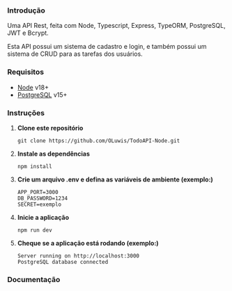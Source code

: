 ### Introdução

Uma API Rest, feita com Node, Typescript, Express, TypeORM, PostgreSQL, JWT e Bcrypt.

Esta API possui um sistema de cadastro e login, e também possui um sistema de CRUD para as tarefas dos usuários.

### Requisitos

* [Node](https://nodejs.org/pt-br/download) v18+
* [PostgreSQL](https://www.postgresql.org/download/) v15+

### Instruções

1. __Clone este repositório__
    ```
    git clone https://github.com/OLuwis/TodoAPI-Node.git
    ```
2. __Instale as dependências__
    ```
    npm install
    ```
3. __Crie um arquivo .env e defina as variáveis de ambiente (exemplo:)__
    ```
    APP_PORT=3000
    DB_PASSWORD=1234
    SECRET=exemplo
    ```
4. __Inicie a aplicação__
    ```
    npm run dev
    ```
5. __Cheque se a aplicação está rodando (exemplo:)__
    ```
    Server running on http://localhost:3000
    PostgreSQL database connected
    ```

### Documentação
